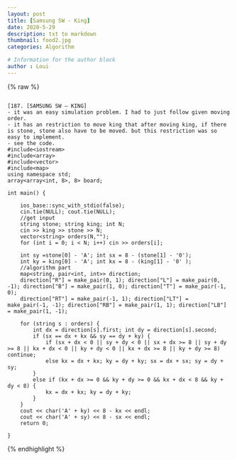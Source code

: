```yaml
---
layout: post
title: [Samsung SW - King]
date: 2020-5-29
description: txt to markdown
thumbnail: food2.jpg
categories: Algorithm

# Information for the author block
author : Loui
---
```


{% raw %}

	﻿
	[187. [SAMSUNG SW – KING]
	- it was an easy simulation problem. I had to just follow given moving order.
	- it has an restriction to move king that after moving king, if there is stone, stone also have to be moved. but this restriction was so easy to implement.
	- see the code.
	#include<iostream>
	#include<array>
	#include<vector>
	#include<map>
	using namespace std;
	array<array<int, 8>, 8> board;
	
	int main() {
	
		ios_base::sync_with_stdio(false);
		cin.tie(NULL); cout.tie(NULL);
		//get input
		string stone; string king; int N;
		cin >> king >> stone >> N;
		vector<string> orders(N,"");
		for (int i = 0; i < N; i++) cin >> orders[i];
		
		int sy =stone[0] - 'A'; int sx = 8 - (stone[1] - '0');
		int ky = king[0] - 'A'; int kx = 8 - (king[1] - '0' );
		//algorithm part
		map<string, pair<int, int>> direction;
		direction["R"] = make_pair(0, 1); direction["L"] = make_pair(0, -1); direction["B"] = make_pair(1, 0); direction["T"] = make_pair(-1, 0);
		direction["RT"] = make_pair(-1, 1); direction["LT"] = make_pair(-1, -1); direction["RB"] = make_pair(1, 1); direction["LB"] = make_pair(1, -1);
		
		for (string s : orders) {
			int dx = direction[s].first; int dy = direction[s].second; 
			if (sx == dx + kx && sy == dy + ky) {
				if (sx + dx < 0 || sy + dy < 0 || sx + dx >= 8 || sy + dy >= 8 || kx + dx < 0 || ky + dy < 0 || kx + dx >= 8 || ky + dy >= 8) continue;
				else kx = dx + kx; ky = dy + ky; sx = dx + sx; sy = dy + sy;
			}
			else if (kx + dx >= 0 && ky + dy >= 0 && kx + dx < 8 && ky + dy < 8) {
				kx = dx + kx; ky = dy + ky;
			}
		}
		cout << char('A' + ky) << 8 - kx << endl;
		cout << char('A' + sy) << 8 - sx << endl;
		return 0;
	
	}
	
{% endhighlight %}

